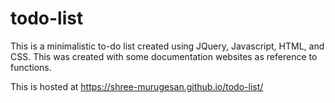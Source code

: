 # todo-list

This is a minimalistic to-do list created using JQuery, Javascript, HTML, and CSS. This was created with some documentation websites as reference to functions. 

This is hosted at https://shree-murugesan.github.io/todo-list/
